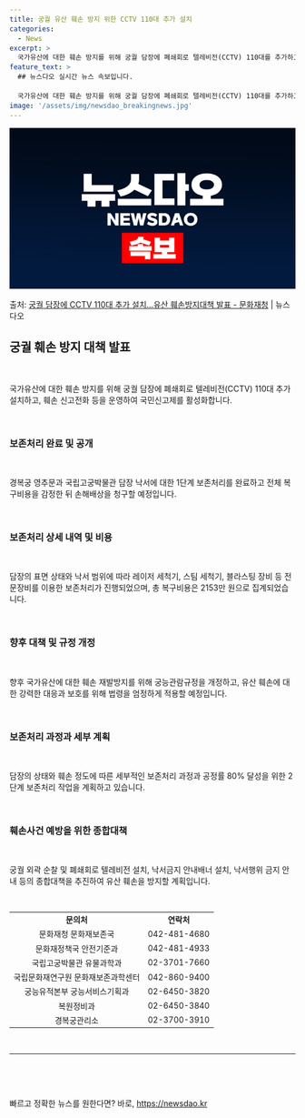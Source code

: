 ```yaml
---
title: 궁궐 유산 훼손 방지 위한 CCTV 110대 추가 설치
categories:
  - News
excerpt: >
  국가유산에 대한 훼손 방지를 위해 궁궐 담장에 폐쇄회로 텔레비전(CCTV) 110대를 추가하고, 훼손 신고전…
feature_text: >
  ## 뉴스다오 실시간 뉴스 속보입니다.

  국가유산에 대한 훼손 방지를 위해 궁궐 담장에 폐쇄회로 텔레비전(CCTV) 110대를 추가하고, 훼손 신고전…
image: '/assets/img/newsdao_breakingnews.jpg'
---
```


![뉴스다오 속보](/assets/img/newsdao_breakingnews.jpg)

<p>출처: <a href="https://newsdao.kr/2926" rel="dofollow">궁궐 담장에 CCTV 110대 추가 설치…유산 훼손방지대책 발표 - 문화재청</a> | 뉴스다오</p>

<h2 data-ke-size="size26">궁궐 훼손 방지 대책 발표</h2>
​
<p data-ke-size="size16">국가유산에 대한 훼손 방지를 위해 궁궐 담장에 폐쇄회로 텔레비전(CCTV) 110대 추가 설치하고, 훼손 신고전화 등을 운영하여 국민신고제를 활성화합니다.</p>
​
<h3>보존처리 완료 및 공개</h3>
​
<p data-ke-size="size16">경복궁 영추문과 국립고궁박물관 담장 낙서에 대한 1단계 보존처리를 완료하고 전체 복구비용을 감정한 뒤 손해배상을 청구할 예정입니다.</p>
​
<h3>보존처리 상세 내역 및 비용</h3>
​
<p data-ke-size="size16">담장의 표면 상태와 낙서 범위에 따라 레이저 세척기, 스팀 세척기, 블라스팅 장비 등 전문장비를 이용한 보존처리가 진행되었으며, 총 복구비용은 2153만 원으로 집계되었습니다.</p>
​
<h3>향후 대책 및 규정 개정</h3>
​
<p data-ke-size="size16">향후 국가유산에 대한 훼손 재발방지를 위해 궁능관람규정을 개정하고, 유산 훼손에 대한 강력한 대응과 보호를 위해 법령을 엄정하게 적용할 예정입니다.</p>
​
<h3>보존처리 과정과 세부 계획</h3>
​
<p data-ke-size="size16">담장의 상태와 훼손 정도에 따른 세부적인 보존처리 과정과 공정률 80% 달성을 위한 2단계 보존처리 작업을 계획하고 있습니다.</p>
​
<h3>훼손사건 예방을 위한 종합대책</h3>
​
<p data-ke-size="size16">궁궐 외곽 순찰 및 폐쇄회로 텔레비전 설치, 낙서금지 안내배너 설치, 낙서행위 금지 안내 등의 종합대책을 추진하여 유산 훼손을 방지할 계획입니다.</p>
​
<table>
  <tbody>
    <tr>
      <td style="text-align: center; height: 17px;"><b>문의처</b></td>
      <td style="text-align: center; height: 17px;"><b>연락처</b></td>
    </tr>
    <tr>
      <td style="text-align: center; height: 17px;">문화재청 문화재보존국</td>
      <td style="text-align: center; height: 17px;">042-481-4680</td>
    </tr>
    <tr>
      <td style="text-align: center; height: 17px;">문화재정책국 안전기준과</td>
      <td style="text-align: center; height: 17px;">042-481-4933</td>
    </tr>
    <tr>
      <td style="text-align: center; height: 17px;">국립고궁박물관 유물과학과</td>
      <td style="text-align: center; height: 17px;">02-3701-7660</td>
    </tr>
    <tr>
      <td style="text-align: center; height: 17px;">국립문화재연구원 문화재보존과학센터</td>
      <td style="text-align: center; height: 17px;">042-860-9400</td>
    </tr>
    <tr>
      <td style="text-align: center; height: 17px;">궁능유적본부 궁능서비스기획과</td>
      <td style="text-align: center; height: 17px;">02-6450-3820</td>
    </tr>
    <tr>
      <td style="text-align: center; height: 17px;">복원정비과</td>
      <td style="text-align: center; height: 17px;">02-6450-3840</td>
    </tr>
    <tr>
      <td style="text-align: center; height: 17px;">경복궁관리소</td>
      <td style="text-align: center; height: 17px;">02-3700-3910</td>
    </tr>
  </tbody>
</table>
​
<hr>
​
<p data-ke-size="size16">&nbsp;</p> 

빠르고 정확한 뉴스를 원한다면? 바로, <a href="https://newsdao.kr" rel="dofollow">https://newsdao.kr</a>


    
